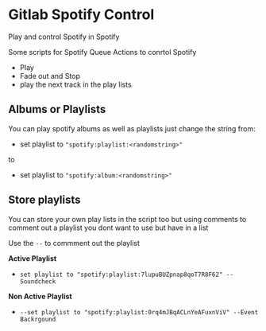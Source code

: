 # Gitlab Spotify Control
Play and control Spotify in Spotify

Some scripts for Spotify Queue Actions to conrtol Spotify
- Play
- Fade out and Stop
- play the next track in the play lists

## **Albums or Playlists**
You can play spotify albums as well as playlists just change the string from:

- set playlist to ```"spotify:playlist:<randomstring>"```

to
- set playlist to ```"spotify:album:<randomstring>"```

## **Store playlists**

You can store your own play lists in the script too but using comments to comment out a playlist you dont want to use but have in a list

Use the ```--``` to commment out the playlist

**Active Playlist**
- ```set playlist to "spotify:playlist:7lupuBUZpnap8qoT7R8F62" -- Soundcheck```

**Non Active Playlist**
- ```--set playlist to "spotify:playlist:0rq4mJBqACLnYeAFuxnViV" --Event Backrgound```


